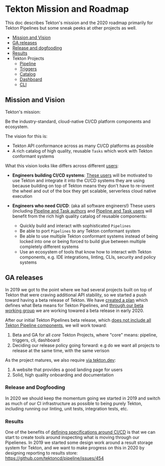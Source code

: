 # Tekton Mission and Roadmap

This doc describes Tekton's mission and the 2020 roadmap primarily
for Tekton Pipelines but some sneak peeks at other projects as well.

- [Mission and Vision](#mission-and-vision)
- [GA releases](#ga-releases)
- [Release and dogfooding](#release-and-dogfooding)
- [Results](#results)
- Tekton Projects
  - [Pipeline](https://github.com/tektoncd/pipeline/blob/master/roadmap.md)
  - [Triggers](https://github.com/tektoncd/triggers/blob/master/roadmap.md)
  - [Catalog](https://github.com/tektoncd/catalog/blob/master/roadmap.md)
  - [Dashboard](https://github.com/tektoncd/dashboard/blob/master/roadmap.md)
  - [CLI](https://github.com/tektoncd/cli/blob/master/ROADMAP.md)

## Mission and Vision

Tekton's mission:

  Be the industry-standard, cloud-native CI/CD platform components and ecosystem.

The vision for this is:

* Tekton API conformance across as many CI/CD platforms as possible
* A rich catalog of high quality, reusable `Tasks` which work with Tekton conformant systems

What this vision looks like differs across different [users](user-profiles.md):

* **Engineers building CI/CD systems**: [These users](user-profiles.md#3-platform-builder)
  will be motivated to use Tekton and integrate it into the CI/CD systems they are using
  because building on top of Tekton means they don't have to re-invent the wheel and out
  of the box they get scalable, serverless cloud native execution
* **Engineers who need CI/CD**: (aka all software engineers!) These users
  (including [Pipeline and Task authors](user-profiles.md#2-pipeline-and-task-authors)
  and [Pipeline and Task users](user-profiles.md#2-pipeline-and-task-users)
  will benefit from the rich high quality catalog of reusable components:

  * Quickly build and interact with sophisticated `Pipelines`
  * Be able to port `Pipelines` to any Tekton conformant system
  * Be able to use multiple Tekton conformant systems instead of being locked into one
    or being forced to build glue between multiple completely different systems
  * Use an ecosystem of tools that know how to interact with Tekton components, e.g.
    IDE integrations, linting, CLIs, security and policy systems

## GA releases

In 2019 we got to the point where we had several projects built on top of Tekton
that were craving additional API stability, so we started a push toward having
a beta release of Tekton. We have
[created a plan](https://docs.google.com/document/d/1H8I2Rk4kLdQaR4mV0A71Qbk-1FxXFrmvisEAjLKT6H0/edit)
which defines what Beta means for Tekton Pipelines, and
[through our beta working group](https://github.com/tektoncd/community/blob/master/working-groups.md#beta-release)
we are working towared a beta release in early 2020.

After our initial Tekton Pipelines beta release, which
[does not include all Tekton Pipeline components](https://docs.google.com/document/d/1H8I2Rk4kLdQaR4mV0A71Qbk-1FxXFrmvisEAjLKT6H0/edit#heading=h.t0sc4hdrr5yq),
we will work toward:

1. Beta and GA for all _core_ Tekton Projects, where "core" means: pipeline, triggers, cli, dashboard
1. Deciding our release policy going forward: e.g do we want all projects to release at the same time,
   with the same verison

As the project matures, we also require [via tekton.dev](https://github.com/tektoncd/website):

1. A website that provides a good landing page for users
1. Solid, high quality onboarding and documentation

### Release and Dogfooding

In 2020 we should keep the momentum going we started in 2019 and switch as much
of our CI infrastructure as possible to being purely Tekton, including running our
linting, unit tests, integration tests, etc.

### Results

One of the benefits of [defining specifications around CI/CD](#mission-and-vision)
is that we can start to create tools around inspecting what is moving through our
Pipelienes. In 2019 we started some design work around a result storage system for
Tekton, and we want to make progress on this in 2020 by designing reporting to
results store: https://github.com/tektoncd/pipeline/issues/454
